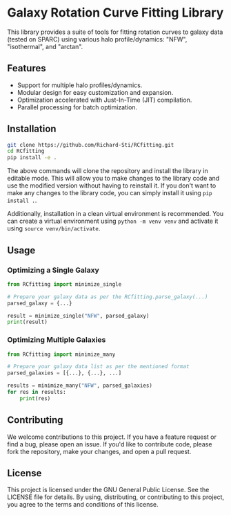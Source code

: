 # Galaxy Rotation Curve Fitting Library

This library provides a suite of tools for fitting rotation curves to galaxy data (tested on SPARC) using various halo profile/dynamics: "NFW", "isothermal", and "arctan".

## Features

- Support for multiple halo profiles/dynamics.
- Modular design for easy customization and expansion.
- Optimization accelerated with Just-In-Time (JIT) compilation.
- Parallel processing for batch optimization.

## Installation

```bash
git clone https://github.com/Richard-Sti/RCfitting.git
cd RCfitting
pip install -e .
```

The above commands will clone the repository and install the library in editable mode. This will allow you to make changes to the library code and use the modified version without having to reinstall it. If you don't want to make any changes to the library code, you can simply install it using `pip install .`.

Additionally, installation in a clean virtual environment is recommended. You can create a virtual environment using `python -m venv venv` and activate it using `source venv/bin/activate`.


## Usage

### Optimizing a Single Galaxy

```python
from RCfitting import minimize_single

# Prepare your galaxy data as per the RCfitting.parse_galaxy(...)
parsed_galaxy = {...}

result = minimize_single("NFW", parsed_galaxy)
print(result)
```

### Optimizing Multiple Galaxies

```python
from RCfitting import minimize_many

# Prepare your galaxy data list as per the mentioned format
parsed_galaxies = [{...}, {...}, ...]

results = minimize_many("NFW", parsed_galaxies)
for res in results:
    print(res)
```

## Contributing

We welcome contributions to this project. If you have a feature request or find a bug, please open an issue. If you'd like to contribute code, please fork the repository, make your changes, and open a pull request.

## License

This project is licensed under the GNU General Public License. See the LICENSE file for details. By using, distributing, or contributing to this project, you agree to the terms and conditions of this license.
